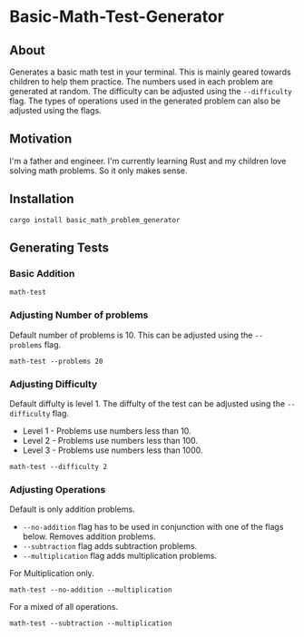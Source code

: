 # Basic-Math-Test-Generator

## About

Generates a basic math test in your terminal. This is mainly geared towards children to help them practice. The numbers used in each problem are generated at random. The difficulty can be adjusted using the `--difficulty` flag. The types of operations used in the generated problem can also be adjusted using the flags.

## Motivation

I'm a father and engineer. I'm currently learning Rust and my children love solving math problems. So it only makes sense.

## Installation

```shell
cargo install basic_math_problem_generator
```

## Generating Tests

### Basic Addition

```shell
math-test
```

### Adjusting Number of problems

Default number of problems is 10. This can be adjusted using the `--problems` flag.

```shell
math-test --problems 20
```

### Adjusting Difficulty

Default diffulty is level 1. The diffulty of the test can be adjusted using the `--difficulty` flag.
- Level 1 - Problems use numbers less than 10.
- Level 2 - Problems use numbers less than 100.
- Level 3 - Problems use numbers less than 1000.

```shell
math-test --difficulty 2
```

### Adjusting Operations

Default is only addition problems.

- `--no-addition` flag has to be used in conjunction with one of the flags below. Removes addition problems.
- `--subtraction` flag adds subtraction problems.
- `--multiplication` flag adds multiplication problems.

For Multiplication only.
```shell
math-test --no-addition --multiplication
```

For a mixed of all operations.
```shell
math-test --subtraction --multiplication
```
